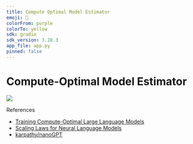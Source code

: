 ```yaml
---
title: Compute Optimal Model Estimator
emoji: 🐢
colorFrom: purple
colorTo: yellow
sdk: gradio
sdk_version: 3.28.3
app_file: app.py
pinned: false
---
```


# Compute-Optimal Model Estimator

<a target="_blank" href="https://huggingface.co/spaces/p208p2002/Compute-Optimal-Model-Estimator">
<img src="https://img.shields.io/badge/🤗 Live Demo-ffea00?style=for-the-badge&logoColor=white">
</a>



References
- [Training Compute-Optimal Large Language Models](https://arxiv.org/pdf/2203.15556.pdf)
- [Scaling Laws for Neural Language Models](https://arxiv.org/pdf/2001.08361.pdf)
- [karpathy/nanoGPT](https://github.com/karpathy/nanoGPT/blob/master/scaling_laws.ipynb)